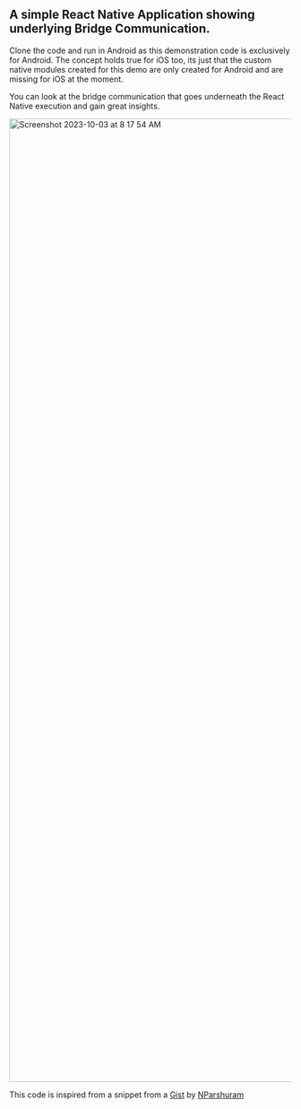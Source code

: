 <h2>A simple React Native Application showing underlying Bridge Communication.</h2>

Clone the code and run in Android as this demonstration code is exclusively for Android.
The concept holds true for iOS too, its just that the custom native modules created for this demo are only created for Android and are missing for iOS at the moment.

You can look at the bridge communication that goes underneath the React Native execution and gain great insights.

<img width="1718" alt="Screenshot 2023-10-03 at 8 17 54 AM" src="https://github.com/surajj2223/RNArchitecture/assets/11401873/2ddebb48-7ac6-4d4a-a6c9-e534f5f8ed0d">


This code is inspired from a snippet from a [Gist](https://gist.github.com/axemclion/2f47ba4a5e2190eaf32eeb9e80cefcd5) by [NParshuram](https://gist.github.com/axemclion)
